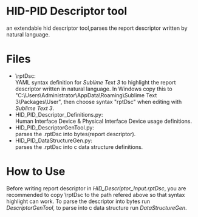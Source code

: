 # HID-PID Descriptor tool
an extendable hid descriptor tool,parses the report descriptor written by natural language.

# Files
* \rptDsc:  
YAML syntax definition for _Sublime Text 3_ to highlight the report descriptor written in natural language. In Windows copy this to "C:\Users\Administrator\AppData\Roaming\Sublime Text 3\Packages\User", then choose syntax "rptDsc" when editing with _Sublime Text 3_.
* HID\_PID\_Descriptor\_Definitions.py:  
Human Interface Device & Physical Interface Device usage definitions.
* HID\_PID\_DescriptorGenTool.py:  
parses the .rptDsc into bytes(report descriptor).
* HID\_PID\_DataStructureGen.py:  
parses the .rptDsc into c data structure definitions.  

# How to Use
Before writing report descriptor in _HID\_Descriptor\_Input.rptDsc_, you are recommended to copy \rptDsc to the path refered above so that syntax highlight can work. To parse the descriptor into bytes run _DescriptorGenTool_, to parse into c data structure run _DataStructureGen_. 